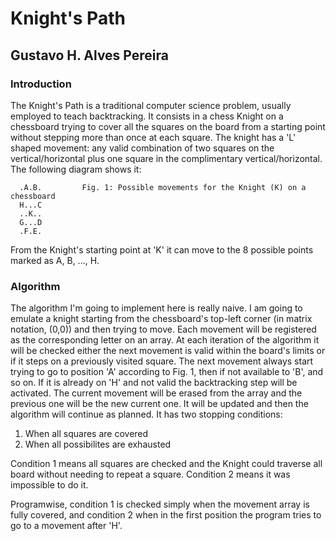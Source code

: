 # Knight's Path

## Gustavo H. Alves Pereira

### Introduction

The Knight's Path is a traditional computer science problem, usually employed to teach
backtracking. It consists in a chess Knight on a chessboard trying to cover all the squares
on the board from a starting point without stepping more than once at each square. The knight
has a 'L' shaped movement: any valid combination of two squares on the vertical/horizontal
plus one square in the complimentary vertical/horizontal. The following diagram shows it:

      .A.B.         Fig. 1: Possible movements for the Knight (K) on a chessboard
      H...C
      ..K..
      G...D
      .F.E.

From the Knight's starting point at 'K' it can move to the 8 possible points marked as
A, B, ..., H.

### Algorithm

The algorithm I'm going to implement here is really naive. I am going to emulate a knight
starting from the chessboard's top-left corner (in matrix notation, (0,0)) and then trying
to move. Each movement will be registered as the corresponding letter on an array. At each
iteration of the algorithm it will be checked either the next movement is valid within the
board's limits or if it steps on a previously visited square. The next movement always start
trying to go to position 'A' according to Fig. 1, then if not available to 'B', and so on.
If it is already on 'H' and not valid the backtracking step will be activated. The current
movement will be erased from the array and the previous one will be the new current one. It
will be updated and then the algorithm will continue as planned. It has two stopping conditions:

1. When all squares are covered
2. When all possibilites are exhausted

Condition 1 means all squares are checked and the Knight could traverse all board without
needing to repeat a square. Condition 2 means it was impossible to do it.

Programwise, condition 1 is checked simply when the movement array is fully covered, and
condition 2 when in the first position the program tries to go to a movement after 'H'.

